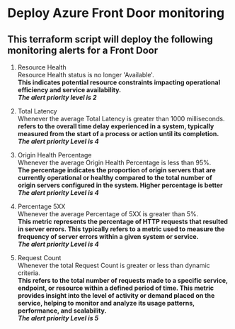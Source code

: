 # Deploy Azure Front Door monitoring
## This terraform script will deploy the following monitoring alerts for a Front Door

1. Resource Health  
Resource Health status is no longer 'Available'.  
**This indicates potential resource constraints impacting operational efficiency and service availability.**    
***The alert priority level is 2***  

2. Total Latency  
Whenever the average Total Latency is greater than 1000 milliseconds.  
**refers to the overall time delay experienced in a system, typically measured from the start of a process or action until its completion.**  
***The alert priority Level is 4***  

3. Origin Health Percentage  
Whenever the average Origin Health Percentage is less than 95%.  
**The percentage indicates the proportion of origin servers that are currently operational or healthy compared to the total number of origin servers configured in the system. Higher percentage is better**  
***The alert priority Level is 4***  

4. Percentage 5XX  
Whenever the average Percentage of 5XX is greater than 5%.  
**This metric represents the percentage of HTTP requests that resulted in server errors. This typically refers to a metric used to measure the frequency of server errors within a given system or service.**  
***The alert priority Level is 4***  

5. Request Count  
Whenever the total Request Count is greater or less than dynamic criteria.  
**This refers to the total number of requests made to a specific service, endpoint, or resource within a defined period of time. This metric provides insight into the level of activity or demand placed on the service, helping to monitor and analyze its usage patterns, performance, and scalability.**  
***The alert priority Level is 5***







